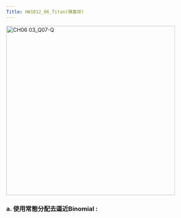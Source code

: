 ```yaml
---
Title: HW1012_06_Titan(陳嘉祥)
---
```


<img width="450" alt="CH06 03_Q07-Q" src="https://github.com/user-attachments/assets/6a99518d-070a-4c7f-97f4-f59adb3f0012">


### a. 使用常態分配去逼近Binomial :  


